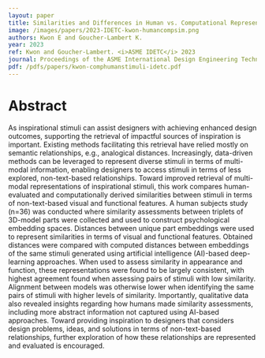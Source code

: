 ```yaml
---
layout: paper
title: Similarities and Differences in Human vs. Computational Representations of Non-semantic Inspirational Design Stimuli
image: /images/papers/2023-IDETC-kwon-humancompsim.png
authors: Kwon E and Goucher-Lambert K.
year: 2023
ref: Kwon and Goucher-Lambert. <i>ASME IDETC</i> 2023
journal: Proceedings of the ASME International Design Engineering Technical Conferences (2023).
pdf: /pdfs/papers/kwon-comphumanstimuli-idetc.pdf
---
```


# Abstract	

As inspirational stimuli can assist designers with achieving
enhanced design outcomes, supporting the retrieval of impactful
sources of inspiration is important. Existing methods facilitating
this retrieval have relied mostly on semantic relationships, e.g.,
analogical distances. Increasingly, data-driven methods can be
leveraged to represent diverse stimuli in terms of multi-modal information,
enabling designers to access stimuli in terms of less explored,
non-text-based relationships. Toward improved retrieval
of multi-modal representations of inspirational stimuli, this work
compares human-evaluated and computationally derived similarities
between stimuli in terms of non-text-based visual and functional
features. A human subjects study (n=36) was conducted
where similarity assessments between triplets of 3D-model parts
were collected and used to construct psychological embedding
spaces. Distances between unique part embeddings were used to
represent similarities in terms of visual and functional features.
Obtained distances were compared with computed distances between
embeddings of the same stimuli generated using artificial
intelligence (AI)-based deep-learning approaches. When used to
assess similarity in appearance and function, these representations
were found to be largely consistent, with highest agreement
found when assessing pairs of stimuli with low similarity. Alignment
between models was otherwise lower when identifying the
same pairs of stimuli with higher levels of similarity. Importantly,
qualitative data also revealed insights regarding how humans
made similarity assessments, including more abstract information
not captured using AI-based approaches. Toward providing
inspiration to designers that considers design problems, ideas,
and solutions in terms of non-text-based relationships, further
exploration of how these relationships are represented and evaluated
is encouraged.

